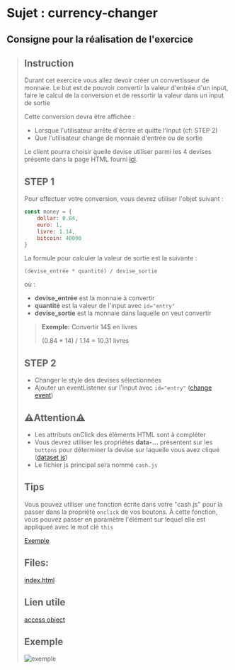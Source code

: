 ﻿# Sujet : currency-changer

## Consigne pour la réalisation de l'exercice


> ## Instruction
> 
> Durant cet exercice vous allez devoir créer un convertisseur de monnaie. Le but est de pouvoir convertir la valeur d'entrée d'un input, faire le calcul de la conversion et de ressortir la valeur dans un input de sortie
> 
> Cette conversion devra être affichée : 
> 
> - Lorsque l'utilisateur arrête d'écrire et quitte l'input (cf: STEP 2)
> - Que l'utilisateur change de monnaie d'entrée ou de sortie
> 
> Le client pourra choisir quelle devise utiliser parmi les 4 devises présente dans la page HTML fourni [ici](./currency-changer.html).
> 
> ## STEP 1
> 
> Pour effectuer votre conversion, vous devrez utiliser l'objet suivant : 
> 
> ``` js
> const money = {
>     dollar: 0.84,
>     euro: 1,
>     livre: 1.14,
>     bitcoin: 40000
> }
> ```
> 
> La formule pour calculer la valeur de sortie est la suivante : 
> 
> `(devise_entrée * quantité) / devise_sortie`
> 
> où : 
> 
> - **devise_entrée** est la monnaie à convertir
> - **quantité** est la valeur de l'input avec `id="entry"`
> - **devise_sortie** est la monnaie dans laquelle on veut convertir
> 
> > **Exemple:** Convertir 14$ en livres
> >
> > (0.84 * 14) / 1.14 = 10.31 livres
> 
> ## STEP 2
> 
> - Changer le style des devises sélectionnées 
> - Ajouter un eventListener sur l'input avec `id="entry"` ([change event](https://developer.mozilla.org/fr/docs/Web/API/HTMLElement/change_event))
> 
> ## ⚠️Attention⚠️
> 
> - Les attributs onClick des éléments HTML sont à compléter
> - Vous devrez utiliser les propriétés **data-...** présentent sur les `buttons` pour déterminer la devise sur laquelle vous avez cliqué ([dataset js](https://developer.mozilla.org/en-US/docs/Web/API/HTMLElement/dataset))
> - Le fichier js principal sera nommé ```cash.js```
> 
> ## Tips
> Vous pouvez utiliser une fonction écrite dans votre "cash.js" pour la passer dans la propriété `onclick` de vos boutons.
> À cette fonction, vous pouvez passer en paramètre l'élément sur lequel elle est appliqueé avec le mot clé `this`
> 
> [Exemple](https://stackoverflow.com/questions/925734/whats-this-in-javascript-onclick)
> 
> ## Files:
> [index.html](./currency-changer.html)
> 
> ## Lien utile
> 
> [access object](https://stackoverflow.com/questions/4255472/javascript-object-access-variable-property-by-name-as-string)
> 
> ## Exemple
> 
> ![exemple](https://i.imgur.com/7OFe6Dd.gif)
